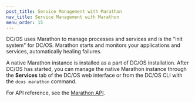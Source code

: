 ```yaml
---
post_title: Service Management with Marathon
nav_title: Service Management with Marathon
menu_order: 15
---
```


DC/OS uses Marathon to manage processes and services and is the "init system" for DC/OS. Marathon starts and monitors your applications and services, automatically healing failures.

A native Marathon instance is installed as a part of DC/OS installation. After DC/OS has started, you can manage the native Marathon instance through the **Services** tab of the DC/OS web interface or from the DC/OS CLI with the `dcos marathon` command.

For API reference, see the [Marathon API](/docs/1.9/api/marathon/).
